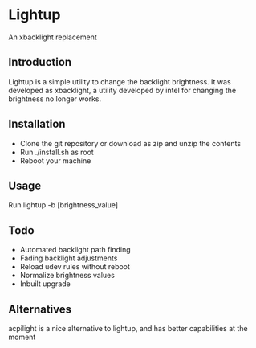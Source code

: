 # Lightup  
An xbacklight replacement

## Introduction
Lightup is a simple utility to change the backlight brightness. It was developed
as xbacklight, a utility developed by intel for changing the brightness no
longer works.

## Installation
- Clone the git repository or download as zip and unzip the contents
- Run ./install.sh as root
- Reboot your machine

## Usage
Run lightup -b [brightness_value]

## Todo
- Automated backlight path finding
- Fading backlight adjustments
- Reload udev rules without reboot
- Normalize brightness values
- Inbuilt upgrade

## Alternatives
acpilight is a nice alternative to lightup, and has better capabilities at 
the moment
